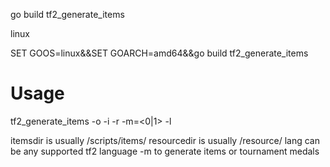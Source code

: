 go build tf2_generate_items

linux

SET GOOS=linux&&SET GOARCH=amd64&&go build  tf2_generate_items

# Usage
tf2_generate_items -o <outputdir> -i <itemsdir> -r <resourcedir> -m=<0|1> -l <lang>

itemsdir is usually <TF2 INSTALL DIR>/scripts/items/
resourcedir is usually <TF2 INSTALL DIR>/resource/
lang can be any supported tf2 language
-m to generate items or tournament medals
